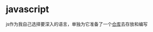 # javascript

js作为我自己选择要深入的语言，单独为它准备了一个[仓库](https://github.com/wangxin-tian/js-challenges-notes)去存放和编写
